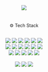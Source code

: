 <div align=left>
  <p align="center"> 
  <img src="https://mazassumnida.wtf/api/mini/generate_badge?boj=jhcho4785" />
  </p>
  
  #
  
  <p align="center"> 
   ⚙ Tech Stack <br><br>
  </p>
 <p align ="center"> 
 <img src="https://img.shields.io/badge/JavaScript-F7DF1E?style=flat-square&logo=JavaScript&logoColor=white"/>
 <img src="https://img.shields.io/badge/TypeScript-3178C6?style=flat-square&logo=TypeScript&logoColor=white"/> 
 <img src="https://img.shields.io/badge/React-61DAFB?style=flat-square&logo=React&logoColor=white"/>  
 <img src="https://img.shields.io/badge/Next.js-000000?style=flat-square&logo=Next.js&logoColor=white"/>
 <img src="https://img.shields.io/badge/NestJS-E0234E?style=flat-square&logo=NestJS&logoColor=white"/> 
 <img src="https://img.shields.io/badge/Electron-47848F?style=flat-square&logo=Electron&logoColor=white"/>  
 <br>
 <img src="https://img.shields.io/badge/Java-007396.svg?style=flat-square&logo=OpenJDK&logoColor=white"/>
 <img src="https://img.shields.io/badge/SpringBoot-0ABF53?style=flat-square&logo=SpringBoot&logoColor=white"/>
 <img src="https://img.shields.io/badge/Maven-C71A36?style=flat-square&logo=Apache%20Maven&logoColor=white"/>  
 <img src="https://img.shields.io/badge/Dart-0175C2?style=flat-square&logo=Dart&logoColor=white"/>
 <img src="https://img.shields.io/badge/Flutter-02569B?style=flat-square&logo=Flutter&logoColor=white"/>
 <img src="https://img.shields.io/badge/Delphi-EE1F35?style=flat-square&logo=Delphi&logoColor=black"/>
  <br>
 <img src="https://img.shields.io/badge/MSSQL-CC2927?style=flat-square&logo=Microsoft%20SQL%20Server&logoColor=white"/>
 <img src="https://img.shields.io/badge/MySQL-4479A1?style=flat-square&logo=MySQL&logoColor=white"/>  
 <img src="https://img.shields.io/badge/MariaDB-003545?style=flat-square&logo=MariaDB&logoColor=white"/>
 <img src="https://img.shields.io/badge/Oracle-F80000?style=flat-square&logo=Oracle&logoColor=white"/>  
 <img src="https://img.shields.io/badge/Firebase-FFCA28?style=flat-square&logo=Firebase&logoColor=white"/>  
 <br><br>
  <img src="https://img.shields.io/badge/IntelliJ-00274E?style=flat-square&logo=IntelliJ%20IDEA&logoColor=white"/>  
  <img src="https://img.shields.io/badge/VSCode-007ACC?style=flat-square&logo=Visual%20Studio%20Code&logoColor=white"/>
  <img src="https://img.shields.io/badge/GitHub-000000?style=flat-square&logo=GitHub&logoColor=white"/>
 <br><br>
<p align ="center">
  
</div>
